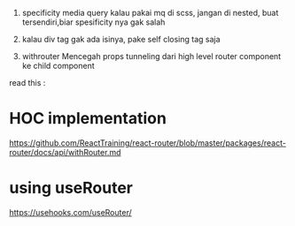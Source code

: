 1. specificity media query
   kalau pakai mq di scss, jangan di nested, buat tersendiri,biar spesificity nya gak salah

2. kalau div tag gak ada isinya, pake self closing tag saja

3. withrouter
   Mencegah props tunneling dari high level router component ke child component

read this :

# HOC implementation

https://github.com/ReactTraining/react-router/blob/master/packages/react-router/docs/api/withRouter.md

# using useRouter

https://usehooks.com/useRouter/
